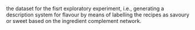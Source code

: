 the dataset for the fisrt exploratory experiment, i.e., generating a description system for flavour by means of labelling the recipes as savoury or sweet based on the ingredient complement network.

